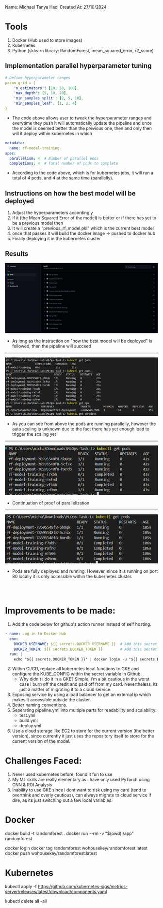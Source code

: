 Name: Michael Tanya Hadi
Created At: 27/10/2024

# Tools
1. Docker (Hub used to store images)
2. Kubernetes
3. Python (sklearn library: RandomForest, mean_squared_error, r2_score)

## Implementation parallel hyperparameter tuning
```yaml
# Define hyperparameter ranges
param_grid = {
    'n_estimators': [10, 50, 100],
    'max_depth': [5, 10, 20],
    'min_samples_split': [2, 5, 10],
    'min_samples_leaf': [1, 2, 4]
}
```
- The code above allows user to tweak the hyperparameter ranges and everytime they push it will automatically update the pipeline and once the model is deemed better than the previous one, then and only then will it deploy within kubernetes in which
```yaml
metadata:
  name: rf-model-training
spec:
  parallelism: 4  # Number of parallel pods
  completions: 4  # Total number of pods to complete
```
- According to the code above, which is for kubernetes jobs, it will run a total of 4 pods, and 4 at the same time (parallelly).

## Instructions on how the best model will be deployed
1. Adjust the hyperparameters accordingly
2. If it (the Mean Squared Error of the model) is better or if there has yet to be a previous model then
3. It will create a "previous_rf_model.pkl" which is the current best model
4. once that passes it will build the docker image -> pushed to docker hub 
5. Finally deploying it in the kubernetes cluster

## Results
![pipeline-img](img/pipeline-complete.png)
- As long as the instruction on "how the best model will be deployed" is followed, then the pipeline will succeed
---
![pods-running-before](img/pods-running-before.png)
- As you can see from above the pods are running parallelly, however the auto scaling is unknown due to the fact there has yet enough load to trigger the scaling yet
---
![pods-running-parallel](img/pods-running-parallel.png)
- Continuation of proof of parallelization
---
![pods-deployed-running](img/pods-deployed-running.png)
- Pods are fully deployed and running. However, since it is running on port 80 locally it is only accessible within the kubernetes cluster.


<br/><br/>

# Improvements to be made:
1. Add the code below for github's action runner instead of self hosting.
```yaml
- name: Log in to Docker Hub
  env:
    DOCKER_USERNAME: ${{ secrets.DOCKER_USERNAME }}  # Add this secret in GitHub
    DOCKER_TOKEN: ${{ secrets.DOCKER_TOKEN }}        # Add this secret in GitHub
  run: |
    echo "${{ secrets.DOCKER_TOKEN }}" | docker login -u "${{ secrets.DOCKER_USERNAME }}" --password-stdin
```
2. Within CI/CD, replace all kubernetes local functions to GKE and configure the KUBE_CONFIG within the secret variable in Github.
    - Why didn't i do it in a GKE? Simple, i'm a bit cautious in the worst case i burn off the credit and paid off from my card. Nevertheless, its just a matter of migrating it to a cloud service.
3. Exposing service by using a load balancer to get an external ip which makes it accessible outside the cluster.
4. Better naming conventions.
5. Seperating pipeline.yml into multiple parts for readability and scalability:
    - test.yml
    - build.yml
    - deploy.yml
6. Use a cloud storage like EC2 to store for the current version (the better version), since currently it just uses the repository itself to store for the current version of the model.

# Challenges Faced:
1. Never used kubernetes before, found it fun to use
2. My ML skills are really elementary as i have only used PyTorch using CNN & ROI Analysis
3. Inability to use GKE since i dont want to risk using my card (tend to overthink and overly cautious), can always migrate to cloud service if dire, as its just switching out a few local variables.

# Docker
docker build -t randomforest .
docker run --rm -v "$(pwd):/app" randomforest

docker login
docker tag randomforest wohousekey/randomforest:latest
docker push wohousekey/randomforest:latest

# Kubernetes
<!-- Download metrics -->
kubectl apply -f https://github.com/kubernetes-sigs/metrics-server/releases/latest/download/components.yaml

<!-- Delete all -->
kubectl delete all -all